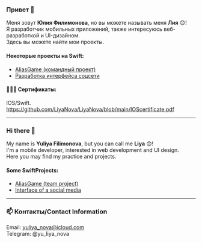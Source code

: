 
### Привет 👋
Меня зовут **Юлия Филимонова**, но вы можете называть меня **Лия** 😊!   
Я разработчик мобильных приложений, также интересуюсь  веб-разработкой и UI-дизайном.  
Здесь вы можете найти мои проекты.

#### Некоторые проекты на Swift: 
* [AliasGame (командный проект)](https://github.com/LiyaNova/AliasGame)
* [Разработка интерфейса соцсети](https://github.com/LiyaNova/UIandNavigation) 

#### 👩🏻‍🎓 Сертификаты:
IOS/Swift. https://github.com/LiyaNova/LiyaNova/blob/main/IOScertificate.pdf


****


### Hi there 👋

My name is **Yuliya Filimonova**, but you can call me **Liya** 😊!  
I'm a mobile developer, interested in web development and UI design.    
Here you may find my practice and projects.


#### Some SwiftProjects: 
* [AliasGame (team project)](https://github.com/LiyaNova/AliasGame)
* [Interface of a social media](https://github.com/LiyaNova/UIandNavigation) 

***
### 📫 Контакты/Contact Information

Email: yuliya_nova@icloud.com   
Telegram: @yu_liya_nova



